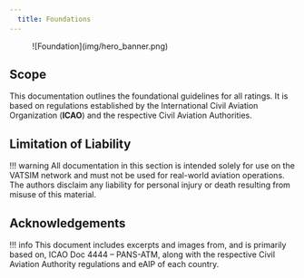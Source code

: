 ```yaml
---
  title: Foundations
---
```

<figure markdown>
![Foundation](img/hero_banner.png)
</figure>

## Scope
This documentation outlines the foundational guidelines for all ratings. It is based on regulations established by the International Civil Aviation Organization (**ICAO**) and the respective Civil Aviation Authorities.

## Limitation of Liability
!!! warning
    All documentation in this section is intended solely for use on the VATSIM network and must not be used for real-world aviation operations. The authors disclaim any liability for personal injury or death resulting from misuse of this material.

## Acknowledgements
!!! info
    This document includes excerpts and images from, and is primarily based on, ICAO Doc 4444 – PANS-ATM, along with the respective Civil Aviation Authority regulations and eAIP of each country.

